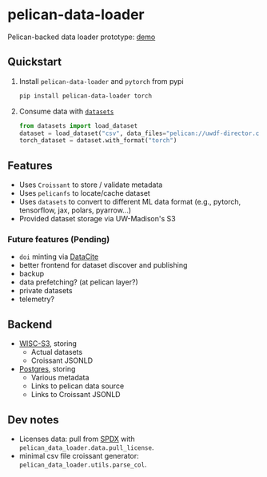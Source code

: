 # pelican-data-loader

Pelican-backed data loader prototype: [demo](https://datasets.services.dsi.wisc.edu/)

## Quickstart

1. Install `pelican-data-loader` and `pytorch` from pypi

    ```sh
    pip install pelican-data-loader torch
    ```

1. Consume data with [`datasets`](https://huggingface.co/docs/datasets/en/index)

    ```python
    from datasets import load_dataset
    dataset = load_dataset("csv", data_files="pelican://uwdf-director.chtc.wisc.edu/wisc.edu/dsi/pytorch/bird_migration_data.csv")
    torch_dataset = dataset.with_format("torch")
    ```

## Features

- Uses `Croissant` to store / validate metadata
- Uses `pelicanfs` to locate/cache dataset
- Uses `datasets` to convert to different ML data format (e.g., pytorch, tensorflow, jax, polars, pyarrow...)
- Provided dataset storage via UW-Madison's S3

### Future features (Pending)

- `doi` minting via [DataCite](https://datacite.org/)
- better frontend for dataset discover and publishing
- backup
- data prefetching? (at pelican layer?)
- private datasets
- telemetry?

## Backend

- [WISC-S3](s3://web.s3.wisc.edu/pelican-data-loader), storing
  - Actual datasets
  - Croissant JSONLD
- [Postgres](postgres://services.dsi.wisc.edu:8787), storing
  - Various metadata
  - Links to pelican data source
  - Links to Croissant JSONLD

## Dev notes

- Licenses data: pull from [SPDX](https://spdx.org/licenses/) with `pelican_data_loader.data.pull_license`.
- minimal csv file croissant generator: `pelican_data_loader.utils.parse_col`.
